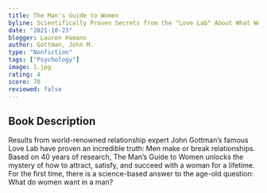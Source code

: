 ```yaml
---
title: The Man's Guide to Women
byline: Scientifically Proven Secrets from the "Love Lab" About What Women Really Want
date: "2021-10-23"
blogger: Lauren Hamann
author: Gottman, John M.
type: "Nonfiction"
tags: ["Psychology"]
image: 1.jpg
rating: 4
score: 70
reviewed: false
---
```


## Book Description

Results from world-renowned relationship expert John Gottman’s famous Love Lab have proven an incredible truth: Men make or break relationships. Based on 40 years of research, The Man’s Guide to Women unlocks the mystery of how to attract, satisfy, and succeed with a woman for a lifetime. For the first time, there is a science-based answer to the age-old question: What do women want in a man?
